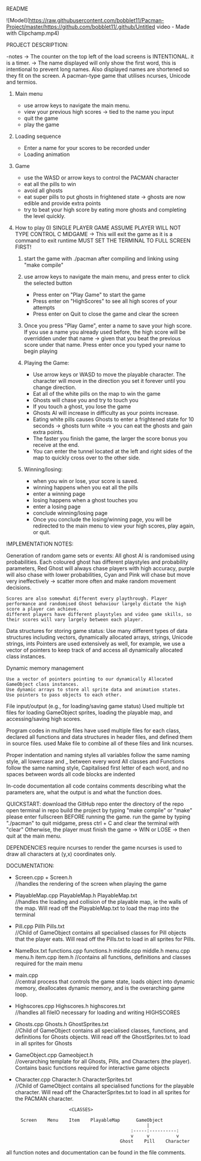 README

![Model](https://raw.githubusercontent.com/bobblet11/Pacman-Project/master/https://github.com/bobblet11/.github/Untitled video - Made with Clipchamp.mp4)




PROJECT DESCRIPTION:

  -notes
    -> The counter on the top left of the load screens is INTENTIONAL. it is a timer.
    -> The name displayed will only show the first word, this is intentional to prevent long names. Also displayed names are shortened so they fit on the screen.
  A pacman-type game that utilises ncurses, Unicode and termios. 
  1. Main menu
      - use arrow keys to navigate the main menu.
      - view your previous high scores -> tied to the name you input
      - quit the game
      - play the game

  2. Loading sequence
      - Enter a name for your scores to be recorded under
      - Loading animation

  3. Game
       - use the WASD or arrow keys to control the PACMAN character
       - eat all the pills to win
       - avoid all ghosts
       - eat super pills to put ghosts in frightened state -> ghosts are now edible and provide extra points
       - try to beat your high score by eating more ghosts and completing the level quickly.

  4. How to play
      0) SINGLE PLAYER GAME
         ASSUME PLAYER WILL NOT TYPE CONTROL C MIDGAME -> This will exit the game as it is a command to exit runtime
         MUST SET THE TERMINAL TO FULL SCREEN FIRST!
      1) start the game with ./pacman after compiling and linking using "make compile"

      2) use arrow keys to navigate the main menu, and press enter to click the selected button
            - Press enter on "Play Game" to start the game
            - Press enter on "HighScores" to see all high scores of your attempts
            - Press enter on Quit to close the game and clear the screen

      3) Once you press "Play Game", enter a name to save your high score. If you use a name you already used before, 
         the high score will be overridden under    that name -> given that you beat the previous score under that name.
         Press enter once you typed your name to begin playing

      4) Playing the Game:
         - Use arrow keys or WASD to move the playable character. The character will move in the direction you set it forever until you change direction.
         - Eat all of the white pills on the map to win the game
         - Ghosts will chase you and try to touch you
         - If you touch a ghost, you lose the game
         - Ghosts AI will increase in difficulty as your points increase.
         - Eating white pills causes Ghosts to enter a frightened state for 10 seconds -> ghosts turn white -> you can eat the ghosts and gain extra points.
         - The faster you finish the game, the larger the score bonus you receive at the end.
         - You can enter the tunnel located at the left and right sides of the map to quickly cross over to the other side.

      5) Winning/losing:

          - when you win or lose, your score is saved.
          - winning happens when you eat all the pills
           - enter a winning page
          - losing happens when a ghost touches you
           - enter a losing page
          - conclude winning/losing page
          - Once you conclude the losing/winning page, you will be redirected to the main menu to view your high scores, play again, or quit.


IMPLEMENTATION NOTES:

Generation of random game sets or events:
    All ghost AI is randomised using probabilities. Each coloured ghost has different playstyles and probability parameters,
    Red Ghost will always chase players with high accuracy, purple will also chase with lower probabilities, 
    Cyan and Pink will chase but move very ineffectively -> scatter more often and make random movement decisions.
    
    Scores are also somewhat different every playthrough. Player performance and randomised Ghost behaviour largely dictate the high score a player can achieve.
    different players have different playstyles and video game skills, so their scores will vary largely between each player.


Data structures for storing game status:
    Use many different types of data structures including vectors, dynamically allocated arrays, strings, Unicode strings, ints
    Pointers are used extensively as well, for example, we use a vector of pointers to keep track of and access all dynamically allocated class instances.


Dynamic memory management

    Use a vector of pointers pointing to our dynamically Allocated GameObject class instances.
    Use dynamic arrays to store all sprite data and animation states.
    Use pointers to pass objects to each other.


File input/output (e.g., for loading/saving game status)
    Used multiple txt files for loading GameObject sprites, loading the playable map, and accessing/saving high scores.


Program codes in multiple files
    have used multiple files for each class, declared all functions and data structures in header files, and defined them in source files.
    used Make file to combine all of these files and link ncurses.


Proper indentation and naming styles
     all variables follow the same naming style, all lowercase and _ between every word
     All classes and Functions follow the same naming style, Capitalised first letter of each word, and no spaces between words
     all code blocks are indented


In-code documentation
    all code contains comments describing what the parameters are, what the output is and what the function does.


QUICKSTART:
  download the GitHub repo
  enter the directory of the repo
  open terminal in repo
  build the project by typing "make compile" or "make"
  please enter fullscreen BEFORE running the game.
  run the game by typing "./pacman"
  to quit midgame, press ctrl + C and clear the terminal with "clear"
  Otherwise, the player must finish the game -> WIN or LOSE -> then quit at the main menu.


DEPENDENCIES
  require ncurses to render the game
  ncurses is used to draw all characters at (y,x) coordinates only.


DOCUMENTATION:
- Screen.cpp + Screen.h                                                     
//handles the rendering of the screen when playing the game

- PlayableMap.cpp PlayableMap.h PlayableMap.txt                             
//handles the loading and collision of the playable map, ie the walls of the map. Will read off the PlayableMap.txt to load the map into the terminal

- Pill.cpp Pillh Pills.txt                                                  
//Child of GameObject contains all specialised classes for Pill objects that the player eats. Will read off the Pills.txt to load in all sprites for Pills.

- NameBox.txt functions.cpp functions.h middle.cpp middle.h menu.cpp menu.h item.cpp item.h
//contains all functions, definitions and classes required for the main menu

- main.cpp                                                                  
//central process that controls the game state, loads object into dynamic memory, deallocates dynamic memory, and is the overarching game loop.

- Highscores.cpp Highscores.h highscores.txt                                
//handles all fileIO necessary for loading and writing HIGHSCORES

- Ghosts.cpp Ghosts.h GhostSprites.txt                                      
//Child of GameObject contains all specialised classes, functions, and definitions for Ghosts objects. Will read off the GhostSprites.txt to load in all sprites for Ghosts

- GameObject.cpp Gameobject.h                                               
//overarching template for all Ghosts, Pills, and Characters (the player). Contains basic functions required for interactive game objects

- Character.cpp Character.h CharacterSprites.txt                            
//Child of GameObject contains all specialised functions for the playable character. Will read off the CharacterSprites.txt to load in all sprites for the PACMAN character.



                          <CLASSES>
                       
        Screen    Menu    Item    PlayableMap      GameObject
                                                       |
                                                 :-----:----------:
                                                 v     v          v    
                                             Ghost    Pill    Character



 all function notes and documentation can be found in the file comments.
